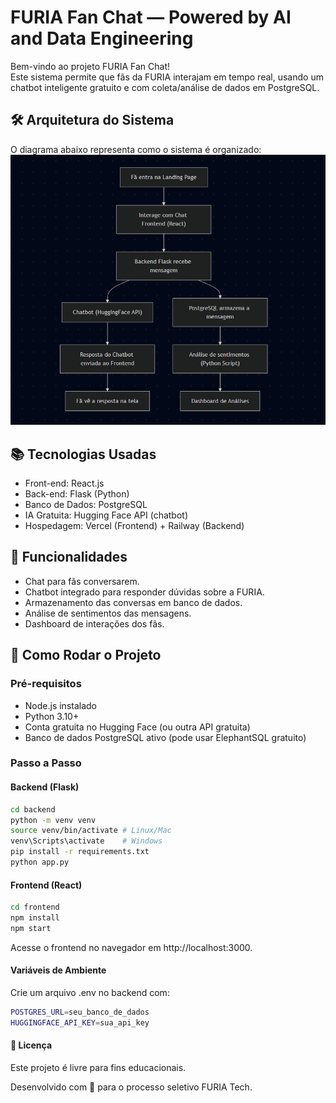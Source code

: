 # FURIA Fan Chat — Powered by AI and Data Engineering

Bem-vindo ao projeto FURIA Fan Chat!  
Este sistema permite que fãs da FURIA interajam em tempo real, usando um chatbot inteligente gratuito e com coleta/análise de dados em PostgreSQL.

## 🛠️ Arquitetura do Sistema
O diagrama abaixo representa como o sistema é organizado:
![Diagrama do Projeto](images/image.png)


## 📚 Tecnologias Usadas

- Front-end: React.js
- Back-end: Flask (Python)
- Banco de Dados: PostgreSQL
- IA Gratuita: Hugging Face API (chatbot) 
- Hospedagem: Vercel (Frontend) + Railway (Backend)

## 🎯 Funcionalidades

- Chat para fãs conversarem.
- Chatbot integrado para responder dúvidas sobre a FURIA.
- Armazenamento das conversas em banco de dados.
- Análise de sentimentos das mensagens.
- Dashboard de interações dos fãs.

## 🚀 Como Rodar o Projeto

### Pré-requisitos
- Node.js instalado
- Python 3.10+
- Conta gratuita no Hugging Face (ou outra API gratuita)
- Banco de dados PostgreSQL ativo (pode usar ElephantSQL gratuito)

### Passo a Passo

#### Backend (Flask)
```bash
cd backend
python -m venv venv
source venv/bin/activate # Linux/Mac
venv\Scripts\activate    # Windows
pip install -r requirements.txt
python app.py
```

#### Frontend (React)
```bash
cd frontend
npm install
npm start
```
Acesse o frontend no navegador em http://localhost:3000.

#### Variáveis de Ambiente
Crie um arquivo .env no backend com:
```bash
POSTGRES_URL=seu_banco_de_dados
HUGGINGFACE_API_KEY=sua_api_key
```

#### 📄 Licença
Este projeto é livre para fins educacionais.

Desenvolvido com 💜 para o processo seletivo FURIA Tech.
